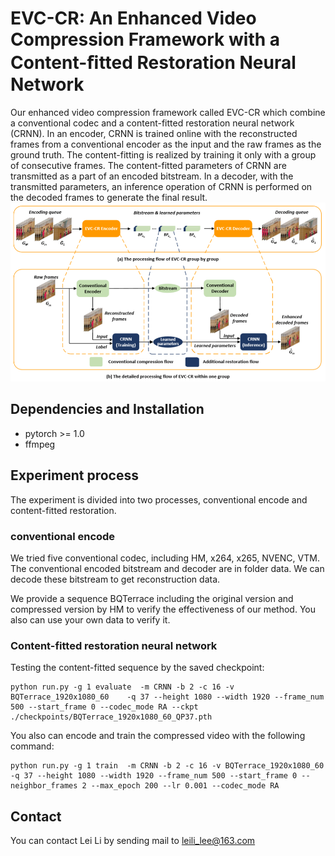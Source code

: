 

# EVC-CR: An Enhanced Video Compression Framework with a Content-ﬁtted Restoration Neural Network 

Our enhanced video compression framework called EVC-CR which combine a conventional codec and a content-fitted restoration neural network (CRNN). In an encoder, CRNN is trained online with the reconstructed frames from a conventional encoder as the input and the raw frames as the ground truth. The content-fitting is realized by training it only with a group of consecutive frames. The content-fitted parameters of CRNN are transmitted as a part of an encoded bitstream. In a decoder, with the transmitted parameters, an inference operation of CRNN is performed on the decoded frames to generate the final result.
![framework](./img/framework.png)

## Dependencies and Installation
* pytorch >= 1.0
* ffmpeg

## Experiment process
The experiment is divided into two processes, conventional encode and content-fitted restoration.
### conventional encode
We tried five conventional codec, including HM, x264, x265, NVENC, VTM. The conventional encoded bitstream and decoder are in folder data. We can decode these bitstream to get reconstruction data.


We provide a sequence BQTerrace including the original version and compressed version by HM to verify the effectiveness of our method. You also can use your own data to verify it.



### Content-fitted restoration neural network
Testing the content-fitted sequence by the saved checkpoint:

```
python run.py -g 1 evaluate  -m CRNN -b 2 -c 16 -v BQTerrace_1920x1080_60    -q 37 --height 1080 --width 1920 --frame_num 500 --start_frame 0 --codec_mode RA --ckpt ./checkpoints/BQTerrace_1920x1080_60_QP37.pth
```

You also can encode and train the compressed video with the following command:

```
python run.py -g 1 train  -m CRNN -b 2 -c 16 -v BQTerrace_1920x1080_60    -q 37 --height 1080 --width 1920 --frame_num 500 --start_frame 0 --neighbor_frames 2 --max_epoch 200 --lr 0.001 --codec_mode RA
```


## Contact
You can contact Lei Li by sending mail to leili_lee@163.com